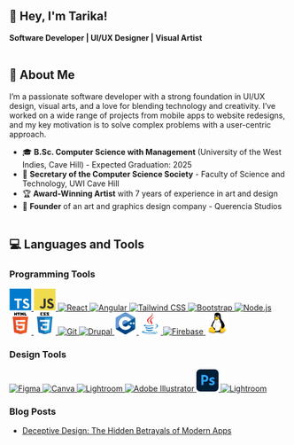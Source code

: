 ## 👋 Hey, I'm Tarika!

**Software Developer | UI/UX Designer | Visual Artist**
<br/><br/>

## 🌟 About Me

I’m a passionate software developer with a strong foundation in UI/UX design, visual arts, and a love for blending technology and creativity. I’ve worked on a wide range of projects from mobile apps to website redesigns, and my key motivation is to solve complex problems with a user-centric approach.

- 🎓 **B.Sc. Computer Science with Management** (University of the West Indies, Cave Hill) - Expected Graduation: 2025
- 📓 **Secretary of the Computer Science Society** - Faculty of Science and Technology, UWI Cave Hill
- 🏆 **Award-Winning Artist** with 7 years of experience in art and design
- 🎨 **Founder** of an art and graphics design company - Querencia Studios
<br/><br/>

## 💻 Languages and Tools

### Programming Tools
<p align="left">
    <a href="https://www.typescriptlang.org/" target="_blank" rel="noreferrer">
        <img src="https://raw.githubusercontent.com/devicons/devicon/master/icons/typescript/typescript-original.svg" alt="TypeScript" width="40" height="40"/>
    </a>
    <a href="https://developer.mozilla.org/en-US/docs/Web/JavaScript" target="_blank" rel="noreferrer">
        <img src="https://raw.githubusercontent.com/devicons/devicon/master/icons/javascript/javascript-original.svg" alt="JavaScript" width="40" height="40"/>
    </a>
     <a href="https://reactjs.org/" target="_blank" rel="noreferrer">
        <img src="https://reactnative.dev/img/header_logo.svg" alt="React" width="40" height="40"/>
    </a>
    <a href="https://angular.io" target="_blank" rel="noreferrer">
        <img src="https://angular.io/assets/images/logos/angular/angular.svg" alt="Angular" width="40" height="40"/>
    </a>
    <a href="https://tailwindcss.com/" target="_blank" rel="noreferrer">
        <img src="https://raw.githubusercontent.com/gilbarbara/logos/29e8719bf78915c7a82a26a6c203f53c4cb8fff2/logos/tailwindcss-icon.svg" alt="Tailwind CSS" width="40" height="40"/>
    </a>
    <a href="https://getbootstrap.com" target="_blank" rel="noreferrer">
        <img src="https://raw.githubusercontent.com/gilbarbara/logos/29e8719bf78915c7a82a26a6c203f53c4cb8fff2/logos/bootstrap.svg" alt="Bootstrap" width="40" height="40"/>
    </a>
    <a href="https://nodejs.org" target="_blank" rel="noreferrer">
        <img src="https://raw.githubusercontent.com/gilbarbara/logos/29e8719bf78915c7a82a26a6c203f53c4cb8fff2/logos/nodejs-icon.svg" alt="Node.js" width="40" height="40"/>
    </a>
    <a href="https://www.w3.org/html/" target="_blank" rel="noreferrer">
        <img src="https://raw.githubusercontent.com/devicons/devicon/master/icons/html5/html5-original-wordmark.svg" alt="HTML5" width="40" height="40"/>
    </a>
    <a href="https://www.w3schools.com/css/" target="_blank" rel="noreferrer">
        <img src="https://raw.githubusercontent.com/devicons/devicon/master/icons/css3/css3-original-wordmark.svg" alt="CSS3" width="40" height="40"/>
    </a>
    <a href="https://git-scm.com/" target="_blank" rel="noreferrer">
        <img src="https://www.vectorlogo.zone/logos/git-scm/git-scm-icon.svg" alt="Git" width="40" height="40"/>
    </a>
    <a href="https://www.drupal.org" target="_blank" rel="noreferrer">
        <img src="https://www.drupal.org/files/EL_blue_RGB%281%29.png" alt="Drupal" height="40" />
    </a>
    <a href="https://www.w3schools.com/cpp/" target="_blank" rel="noreferrer">
        <img src="https://raw.githubusercontent.com/devicons/devicon/master/icons/cplusplus/cplusplus-original.svg" alt="C++" width="40" height="40"/>
    </a>
    <a href="https://www.java.com" target="_blank" rel="noreferrer">
        <img src="https://raw.githubusercontent.com/devicons/devicon/master/icons/java/java-original.svg" alt="Java" width="40" height="40"/>
    </a>
    <a href="https://firebase.google.com/" target="_blank" rel="noreferrer">
        <img src="https://www.vectorlogo.zone/logos/firebase/firebase-icon.svg" alt="Firebase" width="40" height="40"/>
    </a>
    <a href="https://www.linux.org/" target="_blank" rel="noreferrer">
        <img src="https://raw.githubusercontent.com/devicons/devicon/master/icons/linux/linux-original.svg" alt="Linux" width="40" height="40"/>
    </a>
</p>

### Design Tools
<p align="left">
    <a href="https://www.figma.com/" target="_blank" rel="noreferrer">
        <img src="https://www.vectorlogo.zone/logos/figma/figma-icon.svg" alt="Figma" width="40" height="40"/>
    </a>
    <a href="https://www.canva.com" target="_blank" rel="noreferrer">
        <img src="https://upload.wikimedia.org/wikipedia/commons/thumb/0/08/Canva_icon_2021.svg/900px-Canva_icon_2021.svg.png?20220821125247" alt="Canva" width="40" height="40"/>
    </a>
    <a href="https://procreate.com" target="_blank" rel="noreferrer">
        <img src="https://upload.wikimedia.org/wikipedia/commons/thumb/d/de/Procreate-icon.png/640px-Procreate-icon.png" alt="Lightroom" width="40" height="40"/>
    </a>
    <a href="https://www.adobe.com/in/products/illustrator.html" target="_blank" rel="noreferrer">
        <img src="https://upload.wikimedia.org/wikipedia/commons/thumb/f/fb/Adobe_Illustrator_CC_icon.svg/640px-Adobe_Illustrator_CC_icon.svg.png" alt="Adobe Illustrator" width="40" height="40"/>
    </a>
    <a href="https://www.photoshop.com/en" target="_blank" rel="noreferrer">
        <img src="https://raw.githubusercontent.com/gilbarbara/logos/29e8719bf78915c7a82a26a6c203f53c4cb8fff2/logos/adobe-photoshop.svg" alt="Photoshop" width="40" height="40"/>
    </a>
    <a href="https://lightroom.adobe.com" target="_blank" rel="noreferrer">
        <img src="https://upload.wikimedia.org/wikipedia/commons/thumb/b/b6/Adobe_Photoshop_Lightroom_CC_logo.svg/640px-Adobe_Photoshop_Lightroom_CC_logo.svg.png" alt="Lightroom" width="40" height="40"/>
    </a>
</p>


### Blog Posts
<!-- BLOG-POST-LIST:START -->
- [Deceptive Design: The Hidden Betrayals of Modern Apps](https://medium.com/@tarikabirch/deceptive-design-the-hidden-betrayals-of-modern-apps-22f944d12362?source=rss-686b148b0c78------2)
<!-- BLOG-POST-LIST:END -->
